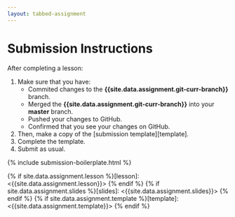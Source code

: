 ```yaml
---
layout: tabbed-assignment
---
```


# Submission Instructions

After completing a lesson:

1. Make sure that you have:
   - Commited changes to the **{{site.data.assignment.git-curr-branch}}** branch.
   - Merged the **{{site.data.assignment.git-curr-branch}}** into your **master** branch.
   - Pushed your changes to GitHub.
   - Confirmed that you see your changes on GitHub.
1. Then, make a copy of the [submission template][template]. 
1. Complete the template.
1. Submit as usual.

{% include submission-boilerplate.html %}

<!-- Don't edit links here, change them in _data/assignment.yml instead, -->

{% if site.data.assignment.lesson   %}[lesson]: <{{site.data.assignment.lesson}}>     {% endif %}
{% if site.data.assignment.slides   %}[slides]:   <{{site.data.assignment.slides}}>   {% endif %}
{% if site.data.assignment.template %}[template]: <{{site.data.assignment.template}}> {% endif %}
